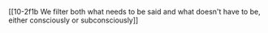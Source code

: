 [[10-2f1b We filter both what needs to be said and what doesn't have to be, either consciously or subconsciously]]
